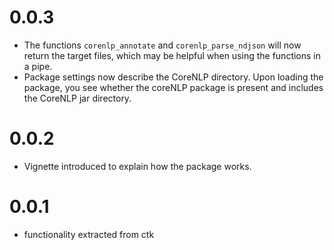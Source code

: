 # 0.0.3
 * The functions `corenlp_annotate` and `corenlp_parse_ndjson` will now return the target files, which may be 
 helpful when using the functions in a pipe.
 * Package settings now describe the CoreNLP directory. Upon loading the package, you see whether
 the coreNLP package is present and includes the CoreNLP jar directory.
 

# 0.0.2
  * Vignette introduced to explain how the package works.

# 0.0.1
  * functionality extracted from ctk